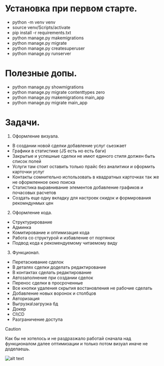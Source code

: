 # Установка при первом старте.
- python -m venv venv
- source venv/Scripts/activate
- pip install -r requirements.txt
- python manage.py makemigrations
- python manage.py migrate
- python manage.py createsuperuser
- python manage.py runserver
# Полезные допы.
- python manage.py showmigrations
- python manage.py migrate contenttypes zero
- python manage.py makemigrations main_app
- python manage.py migrate main_app
# Задачи.
1. Оформление визуала.
- В создании новой сделки добавление услуг сьезжает
- Графики в статистике (JS есть но есть баги)
- Закрытые и успешные сделки не имют единого стиля должен быть список полей
- Услуги там стоит оставить только прайс без аналитики и оформить карточки услуг
- Контакты сомнительно использовать в квадратных карточках так же не оформленное окно поиска
- Статистика выравнивание элементов добавление графиков и почасовых расчетов
- Создать еще одну вкладку для настроек скидок и формирования рекомндунмых цен
2. Оформление кода.
- Структурирование
- Админка
- Комитирование и оптимизация кода
- Работа со структурой и избавление от портянок
- Подвод кода к рекомендуемому читаемому виду
3. Функционал.
- Перетаскивание сделок
- В деталях сделки доделать редактирование
- В контактах сделать редактирование
- Автозаполнение при создании сделок
- Перенос сделки в просроченные
- Все кнопки удаления скрытия востановления не рабочие сделать
- Добавление новых воронок и столбцов
- Авторизация
- Выгрузка\загрузка бд
- Докер
- CI\CD
- Разграничение доступа

> [!CAUTION]
> Как бы не хотелось и не раздразжало работай сначала над функционалом далее оптимизации и только потом визуал иначе не доделаешь.

![alt text](https://i.ibb.co/p6qHscNf/Untitled.png)